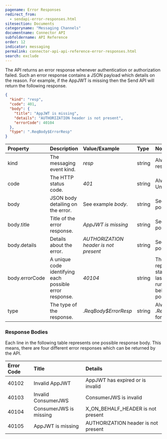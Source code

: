 ```yaml
---
pagename: Error Responses
redirect_from:
  - sendapi-error-responses.html
sitesection: Documents
categoryname: "Messaging Channels"
documentname: Connector API
subfoldername: API Reference
order: 12
indicator: messaging
permalink: connector-api-api-reference-error-responses.html
search: exclude
---
```


The API returns an error response whenever authentication or authorization failed. Such an error response contains a JSON payload which details on the reason. For example, if the AppJWT is missing then the Send API will return the following response.

```json
{
  "kind": "resp",
  "code": 401,
  "body": {
    "title": "AppJWT is missing",
    "details": "AUTHORIZATION header is not present",
    "errorCode": 40104
  },
  "type": ".ReqBody$ErrorResp"
}
```

| Property | Description | Value/Example | Type | Notes | 
| :--- | :--- | :--- | :--- | :--- |
| kind | The messaging event kind. | *resp* | string | Always *resp* for response. |
| code | The HTTP status code. | *401* | string | Always *401* for Unauthorized. |
| body | JSON body detailing on the error. | See example *body*.| string | See below for more possibilities. |
| body.title | Title of the error response. | *AppJWT is missing* | string | See below for more possibilities. |
| body.details | Details about the error. | *AUTHORIZATION header is not present* | string | See below for more possibilities. |
| body.errorCode | A unique code identifying each possible error response. | *40104* | string | The first three digits represent the HTTP status code and the last two digits are a running number. See below for more possibilities. |
| type | The type of the response. | *.ReqBody$ErrorResp* | string | Always *.ReqBody$ErrorResp* for error response. |


### Response Bodies

Each line in the following table represents one possible response body. This means, there are four different error responses  which can be returned by the API.

| Error Code | Title | Details | 
| :--- | :--- | :--- | 
| 40102 | Invalid AppJWT  | AppJWT has expired or is invalid |
| 40103 | Invalid ConsumerJWS  | ConsumerJWS is invalid  |
| 40104 | ConsumerJWS is missing  | X_ON_BEHALF_HEADER is not present |
| 40105 | AppJWT is missing  | AUTHORIZATION header is not present |
